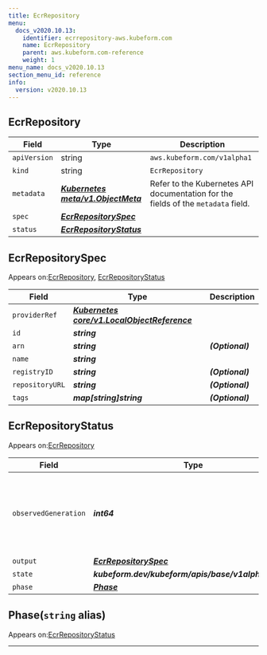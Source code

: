 ```yaml
---
title: EcrRepository
menu:
  docs_v2020.10.13:
    identifier: ecrrepository-aws.kubeform.com
    name: EcrRepository
    parent: aws.kubeform.com-reference
    weight: 1
menu_name: docs_v2020.10.13
section_menu_id: reference
info:
  version: v2020.10.13
---
```


## EcrRepository
| Field | Type | Description |
| ------ | ----- | ----------- |
| `apiVersion` | string | `aws.kubeform.com/v1alpha1` |
|    `kind` | string | `EcrRepository` |
| `metadata` | ***[Kubernetes meta/v1.ObjectMeta](https://kubernetes.io/docs/reference/generated/kubernetes-api/v1.13/#objectmeta-v1-meta)***|Refer to the Kubernetes API documentation for the fields of the `metadata` field.|
| `spec` | ***[EcrRepositorySpec](#ecrrepositoryspec)***||
| `status` | ***[EcrRepositoryStatus](#ecrrepositorystatus)***||
## EcrRepositorySpec

Appears on:[EcrRepository](#ecrrepository), [EcrRepositoryStatus](#ecrrepositorystatus)

| Field | Type | Description |
| ------ | ----- | ----------- |
| `providerRef` | ***[Kubernetes core/v1.LocalObjectReference](https://kubernetes.io/docs/reference/generated/kubernetes-api/v1.13/#localobjectreference-v1-core)***||
| `id` | ***string***||
| `arn` | ***string***| ***(Optional)*** |
| `name` | ***string***||
| `registryID` | ***string***| ***(Optional)*** |
| `repositoryURL` | ***string***| ***(Optional)*** |
| `tags` | ***map[string]string***| ***(Optional)*** |
## EcrRepositoryStatus

Appears on:[EcrRepository](#ecrrepository)

| Field | Type | Description |
| ------ | ----- | ----------- |
| `observedGeneration` | ***int64***| ***(Optional)*** Resource generation, which is updated on mutation by the API Server.|
| `output` | ***[EcrRepositorySpec](#ecrrepositoryspec)***| ***(Optional)*** |
| `state` | ***kubeform.dev/kubeform/apis/base/v1alpha1.State***| ***(Optional)*** |
| `phase` | ***[Phase](#phase)***| ***(Optional)*** |
## Phase(`string` alias)

Appears on:[EcrRepositoryStatus](#ecrrepositorystatus)

---
